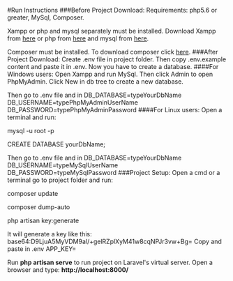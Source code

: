 #Run Instructions
###Before Project Download:
Requirements: php5.6 or greater, MySql, Composer.

Xampp or php and mysql separately must be installed. Download Xampp from [here](https://www.apachefriends.org/download.html) or php from [here](http://php.net/downloads.php) and mysql from [here](https://dev.mysql.com/downloads/installer/).

Composer must be installed. To download composer click [here](https://getcomposer.org/download/).
###After Project Download:
Create .env file in project folder. Then copy .env.example content and paste it in .env.
Now you have to create a database. 
####For Windows users:
Open Xampp and run MySql. Then click Admin to open PhpMyAdmin. Click New in db tree to create a new database. 

Then go to .env file and in DB_DATABASE=typeYourDbName DB_USERNAME=typePhpMyAdminUserName DB_PASSWORD=typePhpMyAdminPassword
####For Linux users:
Open a terminal and run:

mysql -u root -p

CREATE DATABASE yourDbName;

Then go to .env file and in DB_DATABASE=typeYourDbName DB_USERNAME=typeMySqlUserName DB_PASSWORD=typeMySqlPassword
###Project Setup:
Open a cmd or a terminal go to project folder and run:

composer update

composer dump-auto

php artisan key:generate

It will generate a key like this: base64:D9LjuA5MyVDM9al/+gelRZplXyM41w8cqNPJr3vw+Bg= Copy and paste in .env APP_KEY=

Run **php artisan serve** to run project on Laravel's virtual server. Open a browser and type: **http://localhost:8000/** 
